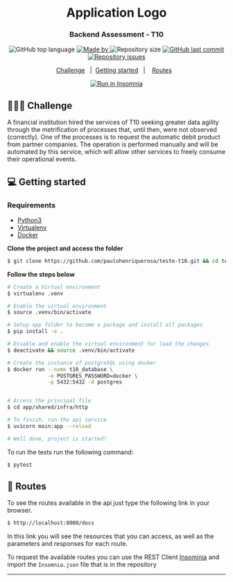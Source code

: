<h1 align="center">
	<!-- <img alt="Logo" src=".github/logo.png" width="200px" /> -->
  Application Logo
</h1>

<h3 align="center">
  Backend Assessment - T10
</h3>


<p align="center">
  <img alt="GitHub top language" src="https://img.shields.io/github/languages/top/paulohenriquerosa/teste-t10">

  <a href="https://www.linkedin.com/in/eliasgcf/">
    <img alt="Made by" src="https://img.shields.io/badge/made%20by-Paulo%20Henrique-gree">
  </a>
  
  <img alt="Repository size" src="https://img.shields.io/github/repo-size/paulohenriquerosa/teste-t10">
  
  <a href="https://github.com/paulohenriquerosa/teste-t10/commits/master">
    <img alt="GitHub last commit" src="https://img.shields.io/github/last-commit/paulohenriquerosa/teste-t10">
  </a>
  
  <a href="https://github.com/paulohenriquerosa/teste-t10/issues">
    <img alt="Repository issues" src="https://img.shields.io/github/issues/paulohenriquerosa/teste-t10">
  </a>

</p>

<p align="center">
  <a href="#-challenge">Challenge</a>&nbsp;&nbsp;&nbsp;|&nbsp;
  <a href="#-getting-started">Getting started</a>&nbsp;&nbsp;&nbsp;|&nbsp;&nbsp;&nbsp;
  <a href="#-routes">Routes</a>&nbsp;&nbsp;&nbsp;
</p>

<p id="insomniaButton" align="center">
  <a href="" target="_blank"><img src="https://insomnia.rest/images/run.svg" alt="Run in Insomnia"></a>
</p>

## 👨🏻‍💻 Challenge

A financial institution hired the services of T10 seeking greater data agility through the metrification of processes that, until then, were not observed (correctly). One of the processes is to request the automatic debit product from partner companies. The operation is performed manually and will be automated by this service, which will allow other services to freely consume their operational events.


## 💻 Getting started

### Requirements

- [Python3](https://www.python.org/)
- [Virtualenv](https://virtualenv.pypa.io/en/latest/index.html)
- [Docker](https://docs.docker.com/engine/install/)



**Clone the project and access the folder**

```bash
$ git clone https://github.com/paulohenriquerosa/teste-t10.git && cd teste-t10
```

**Follow the steps below**

```bash
# Create a Virtual environment
$ virtualenv .venv

# Enable the virtual environment
$ source .venv/bin/activate

# Setup app folder to become a package and install all packages
$ pip install -e .

# Disable and enable the virtual environment for load the changes
$ deactivate && source .venv/bin/activate

# Create the instance of postgreSQL using docker
$ docker run --name t10_database \
             -e POSTGRES_PASSWORD=docker \
             -p 5432:5432 -d postgres


# Access the principal file
$ cd app/shared/infra/http

# To finish, run the api service
$ uvicorn main:app --reload

# Well done, project is started!
```

To run the tests run the following command:
```bash
$ pytest
```
## 📝  Routes 

To see the routes available in the api just type the following link in your browser.

```bash
$ http://localhost:8000/docs
```
In this link you will see the resources that you can access, as well as the parameters and responses for each route.

To request the available routes you can use the REST Client [Insominia](https://insomnia.rest/) and import the `Insomnia.json` file that is in the repository

---

